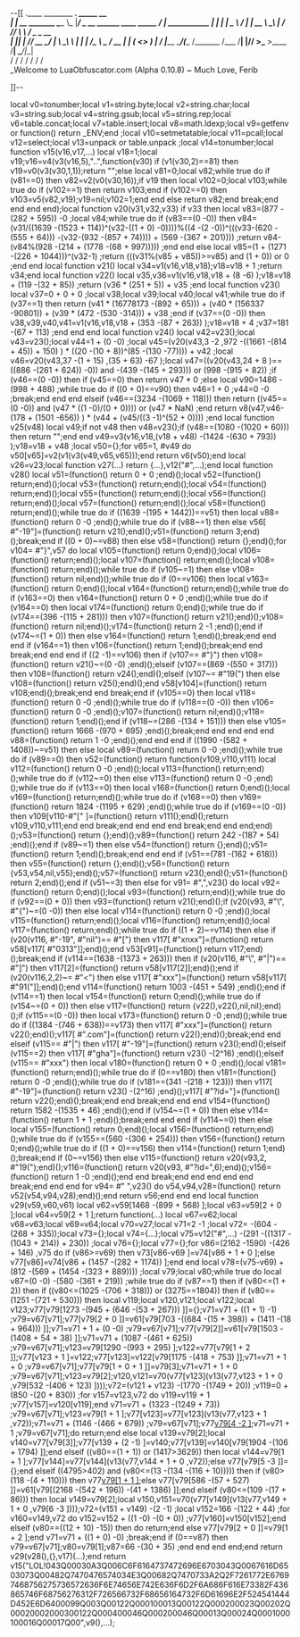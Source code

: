 --[[
 .____                  ________ ___.    _____                           __                
 |    |    __ _______   \_____  \\_ |___/ ____\_ __  ______ ____ _____ _/  |_  ___________ 
 |    |   |  |  \__  \   /   |   \| __ \   __\  |  \/  ___// ___\\__  \\   __\/  _ \_  __ \
 |    |___|  |  // __ \_/    |    \ \_\ \  | |  |  /\___ \\  \___ / __ \|  | (  <_> )  | \/
 |_______ \____/(____  /\_______  /___  /__| |____//____  >\___  >____  /__|  \____/|__|   
         \/          \/         \/    \/                \/     \/     \/                   
          \_Welcome to LuaObfuscator.com   (Alpha 0.10.8) ~  Much Love, Ferib 

]]--

local v0=tonumber;local v1=string.byte;local v2=string.char;local v3=string.sub;local v4=string.gsub;local v5=string.rep;local v6=table.concat;local v7=table.insert;local v8=math.ldexp;local v9=getfenv or function() return _ENV;end ;local v10=setmetatable;local v11=pcall;local v12=select;local v13=unpack or table.unpack ;local v14=tonumber;local function v15(v16,v17,...) local v18=1;local v19;v16=v4(v3(v16,5),"..",function(v30) if (v1(v30,2)==81) then v19=v0(v3(v30,1,1));return "";else local v81=0;local v82;while true do if (v81==0) then v82=v2(v0(v30,16));if v19 then local v102=0;local v103;while true do if (v102==1) then return v103;end if (v102==0) then v103=v5(v82,v19);v19=nil;v102=1;end end else return v82;end break;end end end end);local function v20(v31,v32,v33) if v33 then local v83=(877 -(282 + 595)) -0 ;local v84;while true do if (v83==(0 -0)) then v84=(v31/((1639 -(1523 + 114))^(v32-((1 + 0) -0))))%((4 -(2 -0))^(((v33-(620 -(555 + 64))) -(v32-(932 -(857 + 74)))) + (569 -(367 + 201)))) ;return v84-(v84%(928 -(214 + (1778 -(68 + 997))))) ;end end else local v85=(1 + (1271 -(226 + 1044)))^(v32-1) ;return (((v31%(v85 + v85))>=v85) and (1 + 0)) or 0 ;end end local function v21() local v34=v1(v16,v18,v18);v18=v18 + 1 ;return v34;end local function v22() local v35,v36=v1(v16,v18,v18 + (8 -6) );v18=v18 + (119 -(32 + 85)) ;return (v36 * (251 + 5)) + v35 ;end local function v23() local v37=0 + 0 + 0 ;local v38;local v39;local v40;local v41;while true do if (v37==1) then return (v41 * (16778173 -(892 + 65))) + (v40 * (156337 -90801)) + (v39 * (472 -(530 -314))) + v38 ;end if (v37==(0 -0)) then v38,v39,v40,v41=v1(v16,v18,v18 + (353 -(87 + 263)) );v18=v18 + 4 ;v37=181 -(67 + 113) ;end end end local function v24() local v42=v23();local v43=v23();local v44=1 + (0 -0) ;local v45=(v20(v43,3 -2 ,972 -((1661 -(814 + 45)) + 150) ) * ((20 -(10 + 8))^(85 -(130 -77)))) + v42 ;local v46=v20(v43,37 -(1 + 15) ,(35 + 63) -67 );local v47=((v20(v43,24 + 8 )==((886 -(261 + 624)) -0)) and  -(439 -(145 + 293))) or (998 -(915 + 82)) ;if (v46==(0 -0)) then if (v45==0) then return v47 * 0 ;else local v90=1486 -(998 + 488) ;while true do if ((0 + 0)==v90) then v46=1 + 0 ;v44=0 -0 ;break;end end end elseif (v46==(3234 -(1069 + 118))) then return ((v45==(0 -0)) and (v47 * ((1 -0)/(0 + 0)))) or (v47 * NaN) ;end return v8(v47,v46-(178 + (1501 -656)) ) * (v44 + (v45/((3 -1)^(52 + 0)))) ;end local function v25(v48) local v49;if  not v48 then v48=v23();if (v48==(1080 -(1020 + 60))) then return "";end end v49=v3(v16,v18,(v18 + v48) -(1424 -(630 + 793)) );v18=v18 + v48 ;local v50={};for v65=1, #v49 do v50[v65]=v2(v1(v3(v49,v65,v65)));end return v6(v50);end local v26=v23;local function v27(...) return {...},v12("#",...);end local function v28() local v51=(function() return 0 + 0 ;end)();local v52=(function() return;end)();local v53=(function() return;end)();local v54=(function() return;end)();local v55=(function() return;end)();local v56=(function() return;end)();local v57=(function() return;end)();local v58=(function() return;end)();while true do if ((1639 -(195 + 1442))==v51) then local v88=(function() return 0 -0 ;end)();while true do if (v88~=1) then else v56[ #"-19"]=(function() return v21();end)();v51=(function() return 3;end)();break;end if ((0 + 0)~=v88) then else v58=(function() return {};end)();for v104= #"}",v57 do local v105=(function() return 0;end)();local v106=(function() return;end)();local v107=(function() return;end)();local v108=(function() return;end)();while true do if (v105~=1) then else v108=(function() return nil;end)();while true do if (0==v106) then local v163=(function() return 0;end)();local v164=(function() return;end)();while true do if (v163==0) then v164=(function() return 0 + 0 ;end)();while true do if (v164==0) then local v174=(function() return 0;end)();while true do if (v174==(396 -(115 + 281))) then v107=(function() return v21();end)();v108=(function() return nil;end)();v174=(function() return 2 -1 ;end)();end if (v174~=(1 + 0)) then else v164=(function() return 1;end)();break;end end end if (v164==1) then v106=(function() return 1;end)();break;end end break;end end end if ((2 -1)==v106) then if (v107== #"}") then v108=(function() return v21()~=(0 -0) ;end)();elseif (v107==(869 -(550 + 317))) then v108=(function() return v24();end)();elseif (v107~= #"19(") then else v108=(function() return v25();end)();end v58[v104]=(function() return v108;end)();break;end end break;end if (v105==0) then local v118=(function() return 0 -0 ;end)();while true do if (v118==(0 -0)) then v106=(function() return 0 -0 ;end)();v107=(function() return nil;end)();v118=(function() return 1;end)();end if (v118~=(286 -(134 + 151))) then else v105=(function() return 1666 -(970 + 695) ;end)();break;end end end end end v88=(function() return 1 -0 ;end)();end end end if ((1990 -(582 + 1408))~=v51) then else local v89=(function() return 0 -0 ;end)();while true do if (v89==0) then v52=(function() return function(v109,v110,v111) local v112=(function() return 0 -0 ;end)();local v113=(function() return;end)();while true do if (v112~=0) then else v113=(function() return 0 -0 ;end)();while true do if (v113==0) then local v168=(function() return 0;end)();local v169=(function() return;end)();while true do if (v168==0) then v169=(function() return 1824 -(1195 + 629) ;end)();while true do if (v169==(0 -0)) then v109[v110-#"[" ]=(function() return v111();end)();return v109,v110,v111;end end break;end end end end break;end end end;end)();v53=(function() return {};end)();v89=(function() return 242 -(187 + 54) ;end)();end if (v89~=1) then else v54=(function() return {};end)();v51=(function() return 1;end)();break;end end end if (v51==(781 -(162 + 618))) then v55=(function() return {};end)();v56=(function() return {v53,v54,nil,v55};end)();v57=(function() return v23();end)();v51=(function() return 2;end)();end if (v51~=3) then else for v91= #",",v23() do local v92=(function() return 0;end)();local v93=(function() return;end)();while true do if (v92==(0 + 0)) then v93=(function() return v21();end)();if (v20(v93, #"\\", #"{")~=(0 -0)) then else local v114=(function() return 0 -0 ;end)();local v115=(function() return;end)();local v116=(function() return;end)();local v117=(function() return;end)();while true do if ((1 + 2)~=v114) then else if (v20(v116, #"-19", #"nil")== #"[") then v117[ #"xnxx"]=(function() return v58[v117[ #"0313"]];end)();end v53[v91]=(function() return v117;end)();break;end if (v114==(1638 -(1373 + 263))) then if (v20(v116, #"\\", #"|")== #"]") then v117[2]=(function() return v58[v117[2]];end)();end if (v20(v116,2,2)~= #"<") then else v117[ #"xxx"]=(function() return v58[v117[ #"91("]];end)();end v114=(function() return 1003 -(451 + 549) ;end)();end if (v114==1) then local v154=(function() return 0;end)();while true do if (v154~=(0 + 0)) then else v117=(function() return {v22(),v22(),nil,nil};end)();if (v115==(0 -0)) then local v173=(function() return 0 -0 ;end)();while true do if ((1384 -(746 + 638))==v173) then v117[ #"xxx"]=(function() return v22();end)();v117[ #".com"]=(function() return v22();end)();break;end end elseif (v115== #"|") then v117[ #"-19"]=(function() return v23();end)();elseif (v115==2) then v117[ #"gha"]=(function() return v23() -(2^16) ;end)();elseif (v115== #"xxx") then local v180=(function() return 0 + 0 ;end)();local v181=(function() return;end)();while true do if (0==v180) then v181=(function() return 0 -0 ;end)();while true do if (v181==(341 -(218 + 123))) then v117[ #"-19"]=(function() return v23() -(2^16) ;end)();v117[ #"?id="]=(function() return v22();end)();break;end end break;end end end v154=(function() return 1582 -(1535 + 46) ;end)();end if (v154~=(1 + 0)) then else v114=(function() return 1 + 1 ;end)();break;end end end if (v114~=0) then else local v155=(function() return 0;end)();local v156=(function() return;end)();while true do if (v155==(560 -(306 + 254))) then v156=(function() return 0;end)();while true do if ((1 + 0)==v156) then v114=(function() return 1;end)();break;end if (0~=v156) then else v115=(function() return v20(v93,2, #"19(");end)();v116=(function() return v20(v93, #"?id=",6);end)();v156=(function() return 1 -0 ;end)();end end break;end end end end end break;end end end for v94= #" ",v23() do v54,v94,v28=(function() return v52(v54,v94,v28);end)();end return v56;end end end local function v29(v59,v60,v61) local v62=v59[1468 -(899 + 568) ];local v63=v59[2 + 0 ];local v64=v59[2 + 1 ];return function(...) local v67=v62;local v68=v63;local v69=v64;local v70=v27;local v71=2 -1 ;local v72= -(604 -(268 + 335));local v73={};local v74={...};local v75=v12("#",...) -(291 -((1317 -(1043 + 214)) + 230)) ;local v76={};local v77={};for v86=(2162 -1590) -(426 + 146) ,v75 do if (v86>=v69) then v73[v86-v69 ]=v74[v86 + 1 + 0 ];else v77[v86]=v74[v86 + (1457 -(282 + 1174)) ];end end local v78=(v75-v69) + (812 -(569 + (1454 -(323 + 889)))) ;local v79;local v80;while true do local v87=(0 -0) -(580 -(361 + 219)) ;while true do if (v87==1) then if (v80<=(1 + 2)) then if ((v80<=(1025 -(706 + 318))) or (3275==1804)) then if (v80==(1251 -(721 + 530))) then local v119;local v120,v121;local v122;local v123;v77[v79[1273 -(945 + (646 -(53 + 267))) ]]={};v71=v71 + ((1 + 1) -1) ;v79=v67[v71];v77[v79[2 + 0 ]]=v61[v79[703 -((684 -(15 + 398)) + (1411 -(18 + 964))) ]];v71=v71 + 1 + (0 -0) ;v79=v67[v71];v77[v79[2]]=v61[v79[1503 -(1408 + 54 + 38) ]];v71=v71 + (1087 -(461 + 625)) ;v79=v67[v71];v123=v79[1290 -(993 + 295) ];v122=v77[v79[1 + 2 ]];v77[v123 + 1 ]=v122;v77[v123]=v122[v79[1175 -(418 + 753) ]];v71=v71 + 1 + 0 ;v79=v67[v71];v77[v79[1 + 0 + 1 ]]=v79[3];v71=v71 + 1 + 0 ;v79=v67[v71];v123=v79[2];v120,v121=v70(v77[v123](v13(v77,v123 + 1 + 0 ,v79[532 -(406 + 123) ])));v72=(v121 + v123) -(1770 -(1749 + 20)) ;v119=0 + (850 -(20 + 830)) ;for v157=v123,v72 do v119=v119 + 1 ;v77[v157]=v120[v119];end v71=v71 + (1323 -(1249 + 73)) ;v79=v67[v71];v123=v79[1 + 1 ];v77[v123]=v77[v123](v13(v77,v123 + 1 ,v72));v71=v71 + (1146 -(466 + 679)) ;v79=v67[v71];v77[v79[4 -2 ]]();v71=v71 + 1 ;v79=v67[v71];do return;end else local v139=v79[2];local v140=v77[v79[3]];v77[v139 + (2 -1) ]=v140;v77[v139]=v140[v79[1904 -(106 + 1794) ]];end elseif ((v80==(1 + 1)) or (1417>3629)) then local v144=v79[1 + 1 ];v77[v144]=v77[v144](v13(v77,v144 + 1 + 0 ,v72));else v77[v79[5 -3 ]]={};end elseif ((4795>402) and (v80<=(13 -(134 -(116 + 10))))) then if (v80>(118 -(4 + 110))) then v77[v79[1 + 1 ]]();else v77[v79[586 -(57 + 527) ]]=v61[v79[(2168 -(542 + 196)) -(41 + 1386) ]];end elseif (v80<=(109 -(17 + 86))) then local v149=v79[2];local v150,v151=v70(v77[v149](v13(v77,v149 + 1 + 0 ,v79[6 -3 ])));v72=(v151 + v149) -(2 -1) ;local v152=166 -(122 + 44) ;for v160=v149,v72 do v152=v152 + ((1 -0) -(0 + 0)) ;v77[v160]=v150[v152];end elseif (v80==((12 + 10) -15)) then do return;end else v77[v79[2 + 0 ]]=v79[1 + 2 ];end v71=v71 + ((1 + 0) -0) ;break;end if (0==v87) then v79=v67[v71];v80=v79[1];v87=66 -(30 + 35) ;end end end end;end return v29(v28(),{},v17)(...);end return v15("LOL!043Q00030A3Q006C6F6164737472696E6703043Q0067616D6503073Q00482Q7470476574034E3Q00682Q7470733A2Q2F7261772E67697468756275736572636F6E74656E742E636F6D2F6A686F616E73382F436865746F68756276312F726566732F68656164732F6D61696E2F524541444D452E6D6400099Q003Q00122Q000100013Q00122Q000200023Q00202Q00020002000300122Q000400046Q000200046Q00013Q00024Q0001000100016Q00017Q00",v9(),...);
